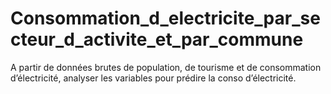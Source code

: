 # Consommation_d_electricite_par_secteur_d_activite_et_par_commune
A partir de données brutes de population, de tourisme et de consommation d’électricité, analyser les variables pour prédire la conso d’électricité.
